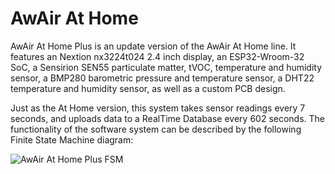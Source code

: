 # AwAir At Home
AwAir At Home Plus is an update version of the AwAir At Home line. It features an Nextion nx3224t024 2.4 inch display, an ESP32-Wroom-32 SoC, a Sensirion SEN55 particulate matter, tVOC, temperature and humidity sensor, a BMP280 barometric pressure and temperature sensor, a DHT22 temperature and humidity sensor, as well as a custom PCB design.

Just as the At Home version, this system takes sensor readings every 7 seconds, and uploads data to a RealTime Database every 602 seconds. The functionality of the software system can be described by the following Finite State Machine diagram:

![AwAir At Home Plus FSM](https://github.com/enriquefloresmedina/AwAir-Sensor/blob/7de4aca864ff48a5e99db5e143e0b76861ac13a5/PCBs%20and%20diagrams/AwAir%20Software%20-%20At%20Home.png)
